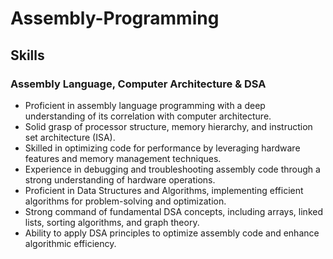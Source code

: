 # Assembly-Programming

## Skills

### Assembly Language, Computer Architecture & DSA

- Proficient in assembly language programming with a deep understanding of its correlation with computer architecture.
- Solid grasp of processor structure, memory hierarchy, and instruction set architecture (ISA).
- Skilled in optimizing code for performance by leveraging hardware features and memory management techniques.
- Experience in debugging and troubleshooting assembly code through a strong understanding of hardware operations.
- Proficient in Data Structures and Algorithms, implementing efficient algorithms for problem-solving and optimization.
- Strong command of fundamental DSA concepts, including arrays, linked lists, sorting algorithms, and graph theory.
- Ability to apply DSA principles to optimize assembly code and enhance algorithmic efficiency.
